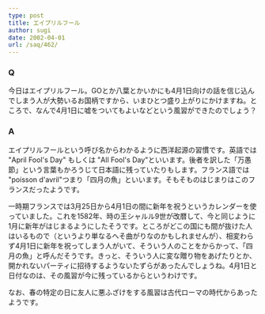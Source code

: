 ```yaml
---
type: post
title: エイプリルフール
author: sugi
date: 2002-04-01
url: /saq/462/
---
```

### Q 

今日はエイプリルフール。GOとか八葉とかいかにも4月1日向けの話を信じ込んでしまう人が大勢いるお国柄ですから、いまひとつ盛り上がりにかけますね。ところで、なんで4月1日に嘘をついてもよいなどという風習ができたのでしょう？

### A 

エイプリルフールという呼び名からわかるように西洋起源の習慣です。英語では "April Fool's Day" もしくは "All Fool's Day"といいます。後者を訳した「万愚節」という言葉もかろうじて日本語に残っていたりもします。フランス語では "poisson d'avril"つまり「四月の魚」といいます。そもそものはじまりはこのフランスだったようです。

一時期フランスでは3月25日から4月1日の間に新年を祝うというカレンダーを使っていました。これを1582年、時の王シャルル9世が改暦して、今と同じように1月に新年がはじまるようにしたそうです。ところがどこの国にも間が抜けた人はいるもので（というより単なるへそ曲がりなのかもしれませんが）、相変わらず4月1日に新年を祝ってしまう人がいて、そういう人のことをからかって、「四月の魚」と呼んだそうです。きっと、そういう人に変な贈り物をあげたりとか、開かれないパーティに招待するようないたずらがあったんでしょうね。4月1日と日付なのは、その風習が今に残っているからというわけです。

なお、春の特定の日に友人に悪ふざけをする風習は古代ローマの時代からあったようです。
